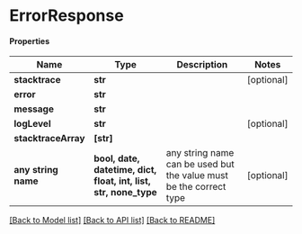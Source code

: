 # ErrorResponse

#### Properties
Name | Type | Description | Notes
------------ | ------------- | ------------- | -------------
**stacktrace** | **str** |  | [optional] 
**error** | **str** |  | 
**message** | **str** |  | 
**logLevel** | **str** |  | [optional] 
**stacktraceArray** | **[str]** |  | 
**any string name** | **bool, date, datetime, dict, float, int, list, str, none_type** | any string name can be used but the value must be the correct type | [optional]

[[Back to Model list]](../README.md#documentation-for-models) [[Back to API list]](../README.md#documentation-for-api-endpoints) [[Back to README]](../README.md)

